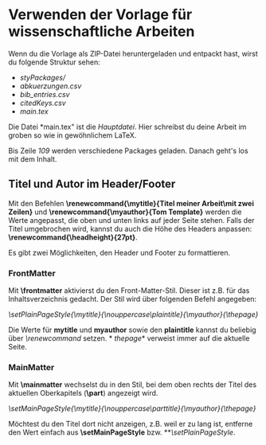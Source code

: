 # Verwenden der Vorlage für wissenschaftliche Arbeiten

Wenn du die Vorlage als ZIP-Datei heruntergeladen und entpackt hast, wirst du folgende Struktur sehen:

- *styPackages/*
- *abkuerzungen.csv*
- *bib_entries.csv*
- *citedKeys.csv*
- *main.tex*

Die Datei *main.tex" ist die *Hauptdatei*. Hier schreibst du deine Arbeit im groben so wie in gewöhnlichem LaTeX.

Bis Zeile *109* werden verschiedene Packages geladen. Danach geht's los mit dem Inhalt.

## Titel und Autor im Header/Footer

Mit den Befehlen **\renewcommand{\mytitle}{Titel meiner Arbeit\\mit zwei Zeilen}** und **\renewcommand{\myauthor}{Tom
Template}** werden die Werte angepasst, die oben und unten links auf jeder Seite stehen. Falls der Titel umgebrochen
wird, kannst du auch die Höhe des Headers anpassen: **\renewcommand{\headheight}{27pt}**.

Es gibt zwei Möglichkeiten, den Header und Footer zu formattieren.

### FrontMatter

Mit **\frontmatter** aktivierst du den Front-Matter-Stil. Dieser ist z.B. für das Inhaltsverzeichnis gedacht. Der Stil
wird über folgenden Befehl angegeben:

*\setPlainPageStyle{\mytitle}{\nouppercase\plaintitle}{\myauthor}{\thepage}*

Die Werte für **mytitle** und **myauthor** sowie den **plaintitle** kannst du beliebig über *\renewcommand* setzen. *
*thepage** verweist immer auf die aktuelle Seite.

### MainMatter

Mit **\mainmatter** wechselst du in den Stil, bei dem oben rechts der Titel des aktuellen Oberkapitels (**\part**)
angezeigt wird.

*\setMainPageStyle{\mytitle}{\nouppercase\parttitle}{\myauthor}{\thepage}*

Möchtest du den Titel dort nicht anzeigen, z.B. weil er zu lang ist, entferne den Wert einfach aus **\setMainPageStyle**
bzw. ***\setPlainPageStyle*.
